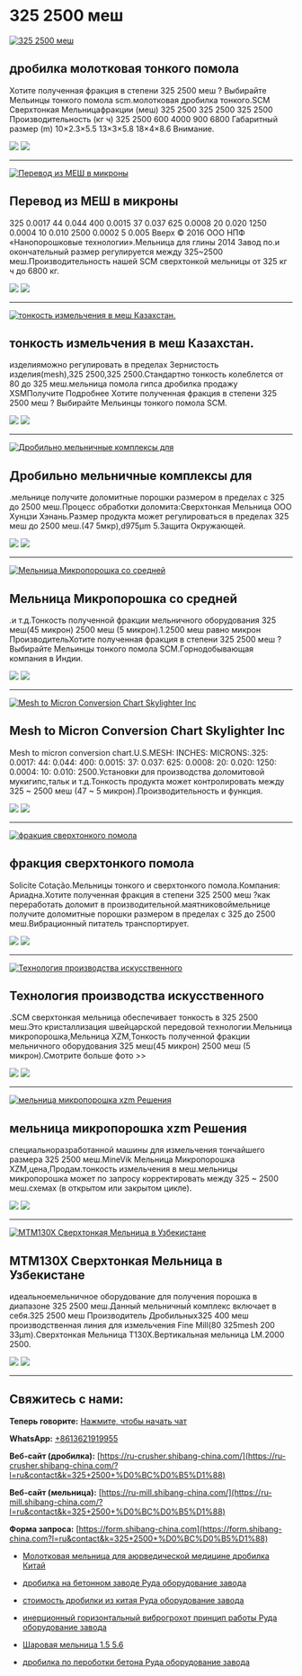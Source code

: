 # 325 2500 меш

<a href="https://swt.shibang-china.com/?l=ru&img&k=325+2500+%D0%BC%D0%B5%D1%88" target="_blank">![325 2500 меш](http://static.shibang-china.com/all-800x300/783.jpg)</a>

## дробилка молотковая тонкого помола
Хотите полученная фракция в степени 325 2500 меш ? Выбирайте Мельинцы тонкого помола scm.молотковая дробилка тонкого.SCM Сверхтонкая Мельницафракции (меш) 325 2500 325 2500 325 2500 Производительность (кг ч) 325 2500 600 4000 900 6800 Габаритный размер (m) 10×2.3×5.5 13×3×5.8 18×4×8.6 Внимание.


<a href="https://whatsapp.shibangsoft.com/WhatsApp.php" target="_blank" title="WhatsApp">![](http://static.shibang-china.com/icon/whatsapp.png)</a> <a href="https://swt.shibang-china.com/?l=ru&icon&k=325+2500+%D0%BC%D0%B5%D1%88" target="_blank">![](http://static.shibang-china.com/icon/chat-ru.png)</a>

---

<a href="https://swt.shibang-china.com/?l=ru&img&k=325+2500+%D0%BC%D0%B5%D1%88" target="_blank">![Перевод из МЕШ в микроны](http://static.shibang-china.com/all-800x300/946.jpg)</a>

## Перевод из МЕШ в микроны
325 0.0017 44 0.044 400 0.0015 37 0.037 625 0.0008 20 0.020 1250 0.0004 10 0.010 2500 0.0002 5 0.005 Вверх © 2016 ООО НПФ «Нанопорошковые технологии».Мельница для глины 2014 Завод по.и окончательный размер регулируется между 325~2500 меш.Производительность нашей SCM сверхтонкой мельницы от 325 кг ч до 6800 кг.


<a href="https://whatsapp.shibangsoft.com/WhatsApp.php" target="_blank" title="WhatsApp">![](http://static.shibang-china.com/icon/whatsapp.png)</a> <a href="https://swt.shibang-china.com/?l=ru&icon&k=325+2500+%D0%BC%D0%B5%D1%88" target="_blank">![](http://static.shibang-china.com/icon/chat-ru.png)</a>

---

<a href="https://swt.shibang-china.com/?l=ru&img&k=325+2500+%D0%BC%D0%B5%D1%88" target="_blank">![тонкость измельчения в меш Казахстан.](http://static.shibang-china.com/all-800x300/255.jpg)</a>

## тонкость измельчения в меш Казахстан.
изделияможно регулировать в пределах Зернистость изделия(mesh),325 2500,325 2500.Стандартно тонкость колеблется от 80 до 325 меш.мельница помола гипса дробилка продажу XSMПолучите Подробнее Хотите полученная фракция в степени 325 2500 меш ? Выбирайте Мельинцы тонкого помола SCM.


<a href="https://whatsapp.shibangsoft.com/WhatsApp.php" target="_blank" title="WhatsApp">![](http://static.shibang-china.com/icon/whatsapp.png)</a> <a href="https://swt.shibang-china.com/?l=ru&icon&k=325+2500+%D0%BC%D0%B5%D1%88" target="_blank">![](http://static.shibang-china.com/icon/chat-ru.png)</a>

---

<a href="https://swt.shibang-china.com/?l=ru&img&k=325+2500+%D0%BC%D0%B5%D1%88" target="_blank">![Дробильно мельничные комплексы для](http://static.shibang-china.com/all-800x300/507.jpg)</a>

## Дробильно мельничные комплексы для
.мельнице получите доломитные порошки размером в пределах с 325 до 2500 меш.Процесс обработки доломита:Сверхтонкая Мельница ООО Хунцзи Хэнань.Размер продукта может регулироваться в пределах 325 меш до 2500 меш.(47 5мкр),d975μm 5.Защита Окружающей.


<a href="https://whatsapp.shibangsoft.com/WhatsApp.php" target="_blank" title="WhatsApp">![](http://static.shibang-china.com/icon/whatsapp.png)</a> <a href="https://swt.shibang-china.com/?l=ru&icon&k=325+2500+%D0%BC%D0%B5%D1%88" target="_blank">![](http://static.shibang-china.com/icon/chat-ru.png)</a>

---

<a href="https://swt.shibang-china.com/?l=ru&img&k=325+2500+%D0%BC%D0%B5%D1%88" target="_blank">![Мельница Микропорошка со средней](http://static.shibang-china.com/all-800x300/1095.jpg)</a>

## Мельница Микропорошка со средней
.и т.д.Тонкость полученной фракции мельничного оборудования 325 меш(45 микрон) 2500 меш (5 микрон).1.2500 меш равно микрон ПроизводительХотите полученная фракция в степени 325 2500 меш ? Выбирайте Мельинцы тонкого помола SCM.Горнодобывающая компания в Индии.


<a href="https://whatsapp.shibangsoft.com/WhatsApp.php" target="_blank" title="WhatsApp">![](http://static.shibang-china.com/icon/whatsapp.png)</a> <a href="https://swt.shibang-china.com/?l=ru&icon&k=325+2500+%D0%BC%D0%B5%D1%88" target="_blank">![](http://static.shibang-china.com/icon/chat-ru.png)</a>

---

<a href="https://swt.shibang-china.com/?l=ru&img&k=325+2500+%D0%BC%D0%B5%D1%88" target="_blank">![Mesh to Micron Conversion Chart Skylighter Inc](http://static.shibang-china.com/all-800x300/111.jpg)</a>

## Mesh to Micron Conversion Chart Skylighter Inc
Mesh to micron conversion chart.U.S.MESH: INCHES: MICRONS:.325: 0.0017: 44: 0.044: 400: 0.0015: 37: 0.037: 625: 0.0008: 20: 0.020: 1250: 0.0004: 10: 0.010: 2500.Установки для производства доломитовой мукигипс,тальк и т.д.Тонкость продукта может контролировать между 325 ~ 2500 меш (47 ~ 5 микрон).Производительность и функция.


<a href="https://whatsapp.shibangsoft.com/WhatsApp.php" target="_blank" title="WhatsApp">![](http://static.shibang-china.com/icon/whatsapp.png)</a> <a href="https://swt.shibang-china.com/?l=ru&icon&k=325+2500+%D0%BC%D0%B5%D1%88" target="_blank">![](http://static.shibang-china.com/icon/chat-ru.png)</a>

---

<a href="https://swt.shibang-china.com/?l=ru&img&k=325+2500+%D0%BC%D0%B5%D1%88" target="_blank">![фракция сверхтонкого помола](http://static.shibang-china.com/all-800x300/50.jpg)</a>

## фракция сверхтонкого помола
Solicite Cotação.Мельницы тонкого и сверхтонкого помола.Компания: Ариадна.Хотите полученная фракция в степени 325 2500 меш ?как переработать доломит в производительной.маятниковоймельнице получите доломитные порошки размером в пределах с 325 до 2500 меш.Вибрационный питатель транспортирует.


<a href="https://whatsapp.shibangsoft.com/WhatsApp.php" target="_blank" title="WhatsApp">![](http://static.shibang-china.com/icon/whatsapp.png)</a> <a href="https://swt.shibang-china.com/?l=ru&icon&k=325+2500+%D0%BC%D0%B5%D1%88" target="_blank">![](http://static.shibang-china.com/icon/chat-ru.png)</a>

---

<a href="https://swt.shibang-china.com/?l=ru&img&k=325+2500+%D0%BC%D0%B5%D1%88" target="_blank">![Технология производства искусственного](http://static.shibang-china.com/all-800x300/1066.jpg)</a>

## Технология производства искусственного
.SCM сверхтонкая мельница обеспечивает тонкость в 325 2500 меш.Это кристаллизация швейцарской передовой технологии.Мельница микропорошка,Мельница XZM,Тонкость полученной фракции мельничного оборудования 325 меш(45 микрон) 2500 меш (5 микрон).Смотрите больше фото >>


<a href="https://whatsapp.shibangsoft.com/WhatsApp.php" target="_blank" title="WhatsApp">![](http://static.shibang-china.com/icon/whatsapp.png)</a> <a href="https://swt.shibang-china.com/?l=ru&icon&k=325+2500+%D0%BC%D0%B5%D1%88" target="_blank">![](http://static.shibang-china.com/icon/chat-ru.png)</a>

---

<a href="https://swt.shibang-china.com/?l=ru&img&k=325+2500+%D0%BC%D0%B5%D1%88" target="_blank">![мельница микропорошка xzm Решения](http://static.shibang-china.com/all-800x300/1455.jpg)</a>

## мельница микропорошка xzm Решения
специальноразработанной машины для измельчения тончайшего размера 325 2500 меш.MineVik Мельница Микропорошка XZM,цена,Продам.тонкость измельчения в меш.мельницы микропорошка может по запросу корректировать между 325 ~ 2500 меш.схемах (в открытом или закрытом цикле).


<a href="https://whatsapp.shibangsoft.com/WhatsApp.php" target="_blank" title="WhatsApp">![](http://static.shibang-china.com/icon/whatsapp.png)</a> <a href="https://swt.shibang-china.com/?l=ru&icon&k=325+2500+%D0%BC%D0%B5%D1%88" target="_blank">![](http://static.shibang-china.com/icon/chat-ru.png)</a>

---

<a href="https://swt.shibang-china.com/?l=ru&img&k=325+2500+%D0%BC%D0%B5%D1%88" target="_blank">![MTM130X Сверхтонкая Мельница в Узбекистане](http://static.shibang-china.com/all-800x300/1197.jpg)</a>

## MTM130X Сверхтонкая Мельница в Узбекистане
идеальноемельничное оборудование для получения порошка в диапазоне 325 2500 меш.Данный мельничный комплекс включает в себя.325 2500 меш Производитель Дробильных325 400 меш производственная линия для измельчения Fine Mill(80 325mesh 200 33μm).Сверхтонкая Мельница T130X.Вертикальная мельница LM.2000 2500.


<a href="https://whatsapp.shibangsoft.com/WhatsApp.php" target="_blank" title="WhatsApp">![](http://static.shibang-china.com/icon/whatsapp.png)</a> <a href="https://swt.shibang-china.com/?l=ru&icon&k=325+2500+%D0%BC%D0%B5%D1%88" target="_blank">![](http://static.shibang-china.com/icon/chat-ru.png)</a>

---
## Свяжитесь с нами:

**Теперь говорите:** [Нажмите, чтобы начать чат](https://swt.shibang-china.com?l=ru&contact&k=325+2500+%D0%BC%D0%B5%D1%88)

**WhatsApp:**  [+8613621919955](https://whatsapp.shibangsoft.com/WhatsApp.php)

**Веб-сайт (дробилка):** [https://ru-crusher.shibang-china.com/](https://ru-crusher.shibang-china.com/?l=ru&contact&k=325+2500+%D0%BC%D0%B5%D1%88)

**Веб-сайт (мельница):** [https://ru-mill.shibang-china.com/](https://ru-mill.shibang-china.com/?l=ru&contact&k=325+2500+%D0%BC%D0%B5%D1%88)

**Форма запроса:** [https://form.shibang-china.com](https://form.shibang-china.com?l=ru&contact&k=325+2500+%D0%BC%D0%B5%D1%88)

* [Молотковая мельница для аюрведической медицине дробилка Китай](../96/%D0%9C%D0%BE%D0%BB%D0%BE%D1%82%D0%BA%D0%BE%D0%B2%D0%B0%D1%8F%20%D0%BC%D0%B5%D0%BB%D1%8C%D0%BD%D0%B8%D1%86%D0%B0%20%D0%B4%D0%BB%D1%8F%20%D0%B0%D1%8E%D1%80%D0%B2%D0%B5%D0%B4%D0%B8%D1%87%D0%B5%D1%81%D0%BA%D0%BE%D0%B9%20%D0%BC%D0%B5%D0%B4%D0%B8%D1%86%D0%B8%D0%BD%D0%B5%20%D0%B4%D1%80%D0%BE%D0%B1%D0%B8%D0%BB%D0%BA%D0%B0%20%D0%9A%D0%B8%D1%82%D0%B0%D0%B9.md)

* [дробилка на бетонном заводе Руда оборудование завода](../101/%D0%B4%D1%80%D0%BE%D0%B1%D0%B8%D0%BB%D0%BA%D0%B0%20%D0%BD%D0%B0%20%D0%B1%D0%B5%D1%82%D0%BE%D0%BD%D0%BD%D0%BE%D0%BC%20%D0%B7%D0%B0%D0%B2%D0%BE%D0%B4%D0%B5%20%D0%A0%D1%83%D0%B4%D0%B0%20%D0%BE%D0%B1%D0%BE%D1%80%D1%83%D0%B4%D0%BE%D0%B2%D0%B0%D0%BD%D0%B8%D0%B5%20%D0%B7%D0%B0%D0%B2%D0%BE%D0%B4%D0%B0.md)

* [стоимость дробилки из китая Руда оборудование завода](../100/%D1%81%D1%82%D0%BE%D0%B8%D0%BC%D0%BE%D1%81%D1%82%D1%8C%20%D0%B4%D1%80%D0%BE%D0%B1%D0%B8%D0%BB%D0%BA%D0%B8%20%D0%B8%D0%B7%20%D0%BA%D0%B8%D1%82%D0%B0%D1%8F%20%D0%A0%D1%83%D0%B4%D0%B0%20%D0%BE%D0%B1%D0%BE%D1%80%D1%83%D0%B4%D0%BE%D0%B2%D0%B0%D0%BD%D0%B8%D0%B5%20%D0%B7%D0%B0%D0%B2%D0%BE%D0%B4%D0%B0.md)

* [инерционный горизонтальный виброгрохот принцип работы Руда оборудование завода](../99/%D0%B8%D0%BD%D0%B5%D1%80%D1%86%D0%B8%D0%BE%D0%BD%D0%BD%D1%8B%D0%B9%20%D0%B3%D0%BE%D1%80%D0%B8%D0%B7%D0%BE%D0%BD%D1%82%D0%B0%D0%BB%D1%8C%D0%BD%D1%8B%D0%B9%20%D0%B2%D0%B8%D0%B1%D1%80%D0%BE%D0%B3%D1%80%D0%BE%D1%85%D0%BE%D1%82%20%D0%BF%D1%80%D0%B8%D0%BD%D1%86%D0%B8%D0%BF%20%D1%80%D0%B0%D0%B1%D0%BE%D1%82%D1%8B%20%D0%A0%D1%83%D0%B4%D0%B0%20%D0%BE%D0%B1%D0%BE%D1%80%D1%83%D0%B4%D0%BE%D0%B2%D0%B0%D0%BD%D0%B8%D0%B5%20%D0%B7%D0%B0%D0%B2%D0%BE%D0%B4%D0%B0.md)

* [Шаровая мельница 1.5 5.6](../103/%D0%A8%D0%B0%D1%80%D0%BE%D0%B2%D0%B0%D1%8F%20%D0%BC%D0%B5%D0%BB%D1%8C%D0%BD%D0%B8%D1%86%D0%B0%201.5%205.6.md)

* [дробилка по пероботки бетона Руда оборудование завода](../102/%D0%B4%D1%80%D0%BE%D0%B1%D0%B8%D0%BB%D0%BA%D0%B0%20%D0%BF%D0%BE%20%D0%BF%D0%B5%D1%80%D0%BE%D0%B1%D0%BE%D1%82%D0%BA%D0%B8%20%D0%B1%D0%B5%D1%82%D0%BE%D0%BD%D0%B0%20%D0%A0%D1%83%D0%B4%D0%B0%20%D0%BE%D0%B1%D0%BE%D1%80%D1%83%D0%B4%D0%BE%D0%B2%D0%B0%D0%BD%D0%B8%D0%B5%20%D0%B7%D0%B0%D0%B2%D0%BE%D0%B4%D0%B0.md)
